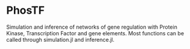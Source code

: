 # PhosTF
Simulation and inference of networks of gene regulation with Protein Kinase, Transcription Factor and gene elements.
Most functions can be called through simulation.jl and inference.jl.
